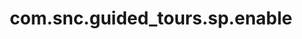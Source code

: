 ---
weight: 1575
layout: page
title: com.snc.guided_tours.sp.enable
description: ""
value: "true"
---